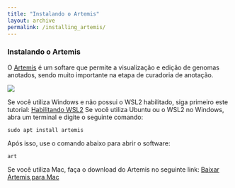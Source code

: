```yaml
---
title: "Instalando o Artemis"
layout: archive
permalink: /installing_artemis/
---  
```


### Instalando o Artemis

O [Artemis](https://sanger-pathogens.github.io/Artemis/Artemis/) é um softare que permite a visualização e edição de genomas anotados, sendo muito importante na etapa de curadoria de anotação.

![](/tutorial_metabarcoding/images/artemis.png)

Se você utiliza Windows e não possui o WSL2 habilitado, siga primeiro este tutorial: [Habilitando WSL2](https://itvgenomics.github.io/tutorial_organelar/windows_users/)
Se você utiliza Ubuntu ou o WSL2 no Windows, abra um terminal e digite o seguinte comando:

```console
sudo apt install artemis
```

Após isso, use o comando abaixo para abrir o software:
```console
art
```


Se você utiliza Mac, faça o download do Artemis no seguinte link:
[Baixar Artemis para Mac](https://github.com/sanger-pathogens/Artemis/releases/download/v18.2.0/artemis-macosx-release-18.2.0.dmg.gz)

